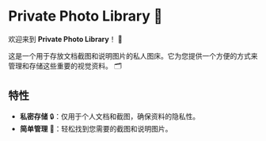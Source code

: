 # Private Photo Library 📸

欢迎来到 **Private Photo Library**！ 🌟

这是一个用于存放文档截图和说明图片的私人图床。它为您提供一个方便的方式来管理和存储这些重要的视觉资料。 🗂️

## 特性

- **私密存储** 🔒：仅用于个人文档和截图，确保资料的隐私性。
- **简单管理** 📂：轻松找到您需要的截图和说明图片。
